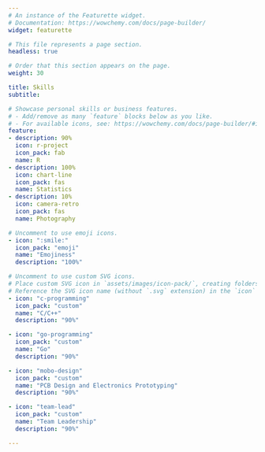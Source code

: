 ```yaml
---
# An instance of the Featurette widget.
# Documentation: https://wowchemy.com/docs/page-builder/
widget: featurette

# This file represents a page section.
headless: true

# Order that this section appears on the page.
weight: 30

title: Skills
subtitle:

# Showcase personal skills or business features.
# - Add/remove as many `feature` blocks below as you like.
# - For available icons, see: https://wowchemy.com/docs/page-builder/#icons
feature:
- description: 90%
  icon: r-project
  icon_pack: fab
  name: R
- description: 100%
  icon: chart-line
  icon_pack: fas
  name: Statistics
- description: 10%
  icon: camera-retro
  icon_pack: fas
  name: Photography

# Uncomment to use emoji icons.
- icon: ":smile:"
  icon_pack: "emoji"
  name: "Emojiness"
  description: "100%"  

# Uncomment to use custom SVG icons.
# Place custom SVG icon in `assets/images/icon-pack/`, creating folders if necessary.
# Reference the SVG icon name (without `.svg` extension) in the `icon` field.
- icon: "c-programming"
  icon_pack: "custom"
  name: "C/C++"
  description: "90%"

- icon: "go-programming"
  icon_pack: "custom"
  name: "Go"
  description: "90%"

- icon: "mobo-design"
  icon_pack: "custom"
  name: "PCB Design and Electronics Prototyping"
  description: "90%"

- icon: "team-lead"
  icon_pack: "custom"
  name: "Team Leadership"
  description: "90%"

---
```


